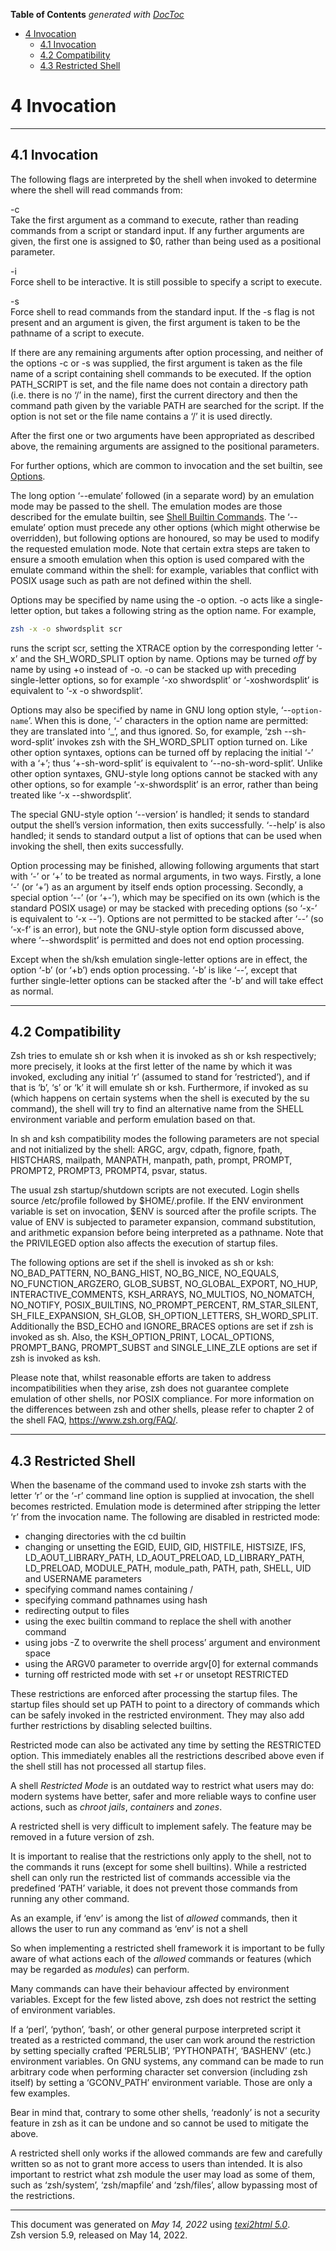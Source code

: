 <!-- START doctoc generated TOC please keep comment here to allow auto update -->
<!-- DON'T EDIT THIS SECTION, INSTEAD RE-RUN doctoc TO UPDATE -->
**Table of Contents**  *generated with [DocToc](https://github.com/thlorenz/doctoc)*

- [4 Invocation](#4-invocation)
  - [4.1 Invocation](#41-invocation)
  - [4.2 Compatibility](#42-compatibility)
  - [4.3 Restricted Shell](#43-restricted-shell)

<!-- END doctoc generated TOC please keep comment here to allow auto update -->

<span id="Invocation"></span> <span id="Invocation-2"></span>

# 4 Invocation

<span id="index-invocation"></span>

------------------------------------------------------------------------

<span id="Invocation-1"></span>

## 4.1 Invocation

<span id="index-shell-options"></span> <span
id="index-options_002c-shell"></span> <span
id="index-shell-flags"></span> <span id="index-flags_002c-shell"></span>

The following flags are interpreted by the shell when invoked to
determine where the shell will read commands from:

-c  
Take the first argument as a command to execute, rather than reading
commands from a script or standard input. If any further arguments are
given, the first one is assigned to $0, rather than being used as a
positional parameter.

-i  
Force shell to be interactive. It is still possible to specify a script
to execute.

-s  
Force shell to read commands from the standard input. If the -s flag is
not present and an argument is given, the first argument is taken to be
the pathname of a script to execute.

If there are any remaining arguments after option processing, and
neither of the options -c or -s was supplied, the first argument is
taken as the file name of a script containing shell commands to be
executed. If the option PATH_SCRIPT is set, and the file name does not
contain a directory path (i.e. there is no ‘/’ in the name), first the
current directory and then the command path given by the variable PATH
are searched for the script. If the option is not set or the file name
contains a ‘/’ it is used directly.

After the first one or two arguments have been appropriated as described
above, the remaining arguments are assigned to the positional
parameters.

For further options, which are common to invocation and the set builtin,
see [Options](Options.html#Options).

The long option ‘--emulate’ followed (in a separate word) by an
emulation mode may be passed to the shell. The emulation modes are those
described for the emulate builtin, see [Shell Builtin
Commands](Shell-Builtin-Commands.html#Shell-Builtin-Commands). The
‘--emulate’ option must precede any other options (which might otherwise
be overridden), but following options are honoured, so may be used to
modify the requested emulation mode. Note that certain extra steps are
taken to ensure a smooth emulation when this option is used compared
with the emulate command within the shell: for example, variables that
conflict with POSIX usage such as path are not defined within the shell.

Options may be specified by name using the -o option. -o acts like a
single-letter option, but takes a following string as the option name.
For example,

<div class="example">

```zsh
zsh -x -o shwordsplit scr
```

</div>

runs the script scr, setting the XTRACE option by the corresponding
letter ‘-x’ and the SH_WORD_SPLIT option by name. Options may be turned
*off* by name by using +o instead of -o. -o can be stacked up with
preceding single-letter options, so for example ‘-xo shwordsplit’ or
‘-xoshwordsplit’ is equivalent to ‘-x -o shwordsplit’.

<span id="index-long-option"></span>

Options may also be specified by name in GNU long option style,
‘--`option-name`’. When this is done, ‘-’ characters in the option name
are permitted: they are translated into ‘\_’, and thus ignored. So, for
example, ‘zsh --sh-word-split’ invokes zsh with the SH_WORD_SPLIT option
turned on. Like other option syntaxes, options can be turned off by
replacing the initial ‘-’ with a ‘+’; thus ‘+-sh-word-split’ is
equivalent to ‘--no-sh-word-split’. Unlike other option syntaxes,
GNU-style long options cannot be stacked with any other options, so for
example ‘-x-shwordsplit’ is an error, rather than being treated like ‘-x
--shwordsplit’.

<span id="index-_002d_002dversion"></span> <span
id="index-_002d_002dhelp"></span>

The special GNU-style option ‘--version’ is handled; it sends to
standard output the shell’s version information, then exits
successfully. ‘--help’ is also handled; it sends to standard output a
list of options that can be used when invoking the shell, then exits
successfully.

Option processing may be finished, allowing following arguments that
start with ‘-’ or ‘+’ to be treated as normal arguments, in two ways.
Firstly, a lone ‘-’ (or ‘+’) as an argument by itself ends option
processing. Secondly, a special option ‘--’ (or ‘+-’), which may be
specified on its own (which is the standard POSIX usage) or may be
stacked with preceding options (so ‘-x-’ is equivalent to ‘-x --’).
Options are not permitted to be stacked after ‘--’ (so ‘-x-f’ is an
error), but note the GNU-style option form discussed above, where
‘--shwordsplit’ is permitted and does not end option processing.

Except when the sh/ksh emulation single-letter options are in effect,
the option ‘-b’ (or ‘+b’) ends option processing. ‘-b’ is like ‘--’,
except that further single-letter options can be stacked after the ‘-b’
and will take effect as normal.

------------------------------------------------------------------------

<span id="Compatibility"></span> <span id="Compatibility-1"></span>

## 4.2 Compatibility

<span id="index-compatibility"></span> <span
id="index-sh-compatibility"></span> <span
id="index-ksh-compatibility"></span>

Zsh tries to emulate sh or ksh when it is invoked as sh or ksh
respectively; more precisely, it looks at the first letter of the name
by which it was invoked, excluding any initial ‘r’ (assumed to stand for
‘restricted’), and if that is ‘b’, ‘s’ or ‘k’ it will emulate sh or ksh.
Furthermore, if invoked as su (which happens on certain systems when the
shell is executed by the su command), the shell will try to find an
alternative name from the SHELL environment variable and perform
emulation based on that.

In sh and ksh compatibility modes the following parameters are not
special and not initialized by the shell: ARGC, argv, cdpath, fignore,
fpath, HISTCHARS, mailpath, MANPATH, manpath, path, prompt, PROMPT,
PROMPT2, PROMPT3, PROMPT4, psvar, status.

<span id="index-ENV_002c-use-of"></span>

The usual zsh startup/shutdown scripts are not executed. Login shells
source /etc/profile followed by $HOME/.profile. If the ENV environment
variable is set on invocation, $ENV is sourced after the profile
scripts. The value of ENV is subjected to parameter expansion, command
substitution, and arithmetic expansion before being interpreted as a
pathname. Note that the PRIVILEGED option also affects the execution of
startup files.

The following options are set if the shell is invoked as sh or ksh:
NO_BAD_PATTERN, NO_BANG_HIST, NO_BG_NICE, NO_EQUALS,
NO_FUNCTION_ARGZERO, GLOB_SUBST, NO_GLOBAL_EXPORT, NO_HUP,
INTERACTIVE_COMMENTS, KSH_ARRAYS, NO_MULTIOS, NO_NOMATCH, NO_NOTIFY,
POSIX_BUILTINS, NO_PROMPT_PERCENT, RM_STAR_SILENT, SH_FILE_EXPANSION,
SH_GLOB, SH_OPTION_LETTERS, SH_WORD_SPLIT. Additionally the BSD_ECHO and
IGNORE_BRACES options are set if zsh is invoked as sh. Also, the
KSH_OPTION_PRINT, LOCAL_OPTIONS, PROMPT_BANG, PROMPT_SUBST and
SINGLE_LINE_ZLE options are set if zsh is invoked as ksh.

Please note that, whilst reasonable efforts are taken to address
incompatibilities when they arise, zsh does not guarantee complete
emulation of other shells, nor POSIX compliance. For more information on
the differences between zsh and other shells, please refer to chapter 2
of the shell FAQ, <https://www.zsh.org/FAQ/>.

------------------------------------------------------------------------

<span id="Restricted-Shell"></span> <span
id="Restricted-Shell-1"></span>

## 4.3 Restricted Shell

<span id="index-restricted-shell"></span> <span
id="index-RESTRICTED"></span>

When the basename of the command used to invoke zsh starts with the
letter ‘r’ or the ‘-r’ command line option is supplied at invocation,
the shell becomes restricted. Emulation mode is determined after
stripping the letter ‘r’ from the invocation name. The following are
disabled in restricted mode:

-   changing directories with the cd builtin
-   changing or unsetting the EGID, EUID, GID, HISTFILE, HISTSIZE, IFS,
    LD_AOUT_LIBRARY_PATH, LD_AOUT_PRELOAD, LD_LIBRARY_PATH, LD_PRELOAD,
    MODULE_PATH, module_path, PATH, path, SHELL, UID and USERNAME
    parameters
-   specifying command names containing /
-   specifying command pathnames using hash
-   redirecting output to files
-   using the exec builtin command to replace the shell with another
    command
-   using jobs -Z to overwrite the shell process’ argument and
    environment space
-   using the ARGV0 parameter to override argv\[0\] for external
    commands
-   turning off restricted mode with set +r or unsetopt RESTRICTED

These restrictions are enforced after processing the startup files. The
startup files should set up PATH to point to a directory of commands
which can be safely invoked in the restricted environment. They may also
add further restrictions by disabling selected builtins.

Restricted mode can also be activated any time by setting the RESTRICTED
option. This immediately enables all the restrictions described above
even if the shell still has not processed all startup files.

A shell *Restricted Mode* is an outdated way to restrict what users may
do: modern systems have better, safer and more reliable ways to confine
user actions, such as *chroot jails*, *containers* and *zones*.

A restricted shell is very difficult to implement safely. The feature
may be removed in a future version of zsh.

It is important to realise that the restrictions only apply to the
shell, not to the commands it runs (except for some shell builtins).
While a restricted shell can only run the restricted list of commands
accessible via the predefined ‘PATH’ variable, it does not prevent those
commands from running any other command.

As an example, if ‘env’ is among the list of *allowed* commands, then it
allows the user to run any command as ‘env’ is not a shell

So when implementing a restricted shell framework it is important to be
fully aware of what actions each of the *allowed* commands or features
(which may be regarded as *modules*) can perform.

Many commands can have their behaviour affected by environment
variables. Except for the few listed above, zsh does not restrict the
setting of environment variables.

If a ‘perl’, ‘python’, ‘bash’, or other general purpose interpreted
script it treated as a restricted command, the user can work around the
restriction by setting specially crafted ‘PERL5LIB’, ‘PYTHONPATH’,
‘BASHENV’ (etc.) environment variables. On GNU systems, any command can
be made to run arbitrary code when performing character set conversion
(including zsh itself) by setting a ‘GCONV_PATH’ environment variable.
Those are only a few examples.

Bear in mind that, contrary to some other shells, ‘readonly’ is not a
security feature in zsh as it can be undone and so cannot be used to
mitigate the above.

A restricted shell only works if the allowed commands are few and
carefully written so as not to grant more access to users than intended.
It is also important to restrict what zsh module the user may load as
some of them, such as ‘zsh/system’, ‘zsh/mapfile’ and ‘zsh/files’, allow
bypassing most of the restrictions.

------------------------------------------------------------------------

This document was generated on *May 14, 2022* using [*texi2html
5.0*](http://www.nongnu.org/texi2html/).  
Zsh version 5.9, released on May 14, 2022.
